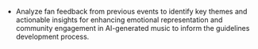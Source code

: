 - Analyze fan feedback from previous events to identify key themes and actionable insights for enhancing emotional representation and community engagement in AI-generated music to inform the guidelines development process.